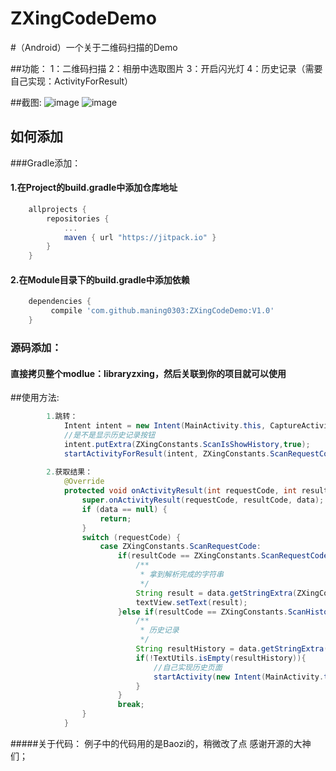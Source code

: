 # ZXingCodeDemo

#（Android）一个关于二维码扫描的Demo

##功能：
    1：二维码扫描
    2：相册中选取图片
    3：开启闪光灯
    4：历史记录（需要自己实现：ActivityForResult）
    
##截图:
![image](https://github.com/maning0303/ZXingCodeDemo/blob/master/screenshots/001.png)
![image](https://github.com/maning0303/ZXingCodeDemo/blob/master/screenshots/002.png)

## 如何添加
###Gradle添加：
#### 1.在Project的build.gradle中添加仓库地址

``` gradle
	allprojects {
		repositories {
			...
			maven { url "https://jitpack.io" }
		}
	}
```

#### 2.在Module目录下的build.gradle中添加依赖
``` gradle
	dependencies {
	     compile 'com.github.maning0303:ZXingCodeDemo:V1.0'
	}
```

### 源码添加：
#### 直接拷贝整个modlue：libraryzxing，然后关联到你的项目就可以使用

##使用方法:  
    
``` java
        1.跳转：
            Intent intent = new Intent(MainActivity.this, CaptureActivity.class);
            //是不是显示历史记录按钮
            intent.putExtra(ZXingConstants.ScanIsShowHistory,true);
            startActivityForResult(intent, ZXingConstants.ScanRequestCode);
        
        2.获取结果：
            @Override
            protected void onActivityResult(int requestCode, int resultCode, Intent data) {
                super.onActivityResult(requestCode, resultCode, data);
                if (data == null) {
                    return;
                }
                switch (requestCode) {
                    case ZXingConstants.ScanRequestCode:
                        if(resultCode == ZXingConstants.ScanRequestCode){
                            /**
                             * 拿到解析完成的字符串
                             */
                            String result = data.getStringExtra(ZXingConstants.ScanResult);
                            textView.setText(result);
                        }else if(resultCode == ZXingConstants.ScanHistoryResultCode){
                            /**
                             * 历史记录
                             */
                            String resultHistory = data.getStringExtra(ZXingConstants.ScanHistoryResult);
                            if(!TextUtils.isEmpty(resultHistory)){
                                //自己实现历史页面
                                startActivity(new Intent(MainActivity.this,HistoryActivity.class));
                            }
                        }
                        break;
                }
            }
``` 

#####关于代码：
    例子中的代码用的是Baozi的，稍微改了点
    感谢开源的大神们；
